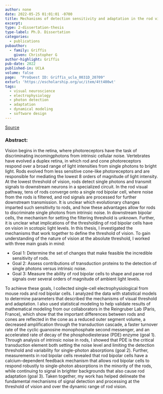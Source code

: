 ```yaml
---
author: none
date: 2022-05-25 01:01:01 -0700
title: Mechanisms of detection sensitivity and adaptation in the rod visual pathway
excerpt:
type: 2-dissertation-thesis
type-label: Ph.D. Dissertation
categories:
  - publications
pubauthor:
  - family: Griffis
    given: Christopher G
author-highlight: Griffis
pub-date: 2022
published-in: UCLA
volume: false
page:  "ProQuest ID: Griffis_ucla_0031D_20709"
exturl: 'https://escholarship.org/uc/item/4tt400wt'
tags:
  - visual neuroscience
  - electrophysiology
  - photon detection
  - adaptation
  - dynamical modeling
  - software design
---
```


<a href="https://escholarship.org/uc/item/4tt400wt" target="_blank">Source</a>

### Abstract:
Vision begins in the retina, where photoreceptors have the
task of discriminating incomingphotons from intrinsic cellular
noise. Vertebrates have evolved a duplex retina, in which rod and
cone photoreceptors respond over a broad range of light intensities
from single photons to bright light. Rods evolved from less
sensitive cone-like photoreceptors and are responsible for mediating
the lowest 8 orders of magnitude of light intensity. At the lowest
threshold of vision, rods detect single photons and transmit signals
to downstream neurons in a specialized circuit. In the rod visual
pathway, tens of rods converge onto a single rod bipolar cell, where
noise from the rods is filtered, and rod signals are processed for
further downstream transmission. It is unclear which evolutionary
changes imparted such sensitivity to rods, and how these advantages
allow for rods to discriminate single photons from intrinsic noise.
In downstream bipolar cells, the mechanism for setting the filtering
threshold is unknown. Further, it is unclear what implications of
the thresholding of rod bipolar cells have on vision in scotopic
light levels. In this thesis, I investigated the mechanisms that
work together to define the threshold of vision. To gain
understanding of the nature of vision at the absolute threshold, I
worked with three main goals in mind: 

- Goal 1: Determine the set of changes that make feasible 
the incredible sensitivity of rods.
- Goal 2: Assess contributions of transduction proteins to the
detection of single photons versus intrinsic noise. 
- Goal 3: Measure the ability of rod bipolar cells to shape and parse rod
signals over several orders of magnitude of ambient light levels. 

To achieve these goals, I collected single-cell electrophysiological
from mouse rods and rod bipolar cells. I analyzed the data with
statistical models to determine parameters that described the
mechanisms of visual threshold and adaptation. I also used
statistical modeling to help validate results of mathematical
modeling from our collaborators in the Reingruber Lab (Paris,
France), which show that the important differences between rods and
cones are reflected in the cone as a reduced outer segment volume, a
decreased amplification through the transduction cascade, a faster
turnover rate of the cyclic guanosine monophosphate second
messenger, and an accelerated rate of decay of the phosphodiesterase
(PDE) enzyme (goal 1). Through analysis of intrinsic noise in rods,
I showed that PDE is the critical transduction element both setting
the noise level and limiting the detection threshold and variability
for single-photon absorptions (goal 2). Further, measurements in rod
bipolar cells revealed that rod bipolar cells have a
calcium-dependent feedback mechanism that allows rod bipolar cells
to respond robustly to single-photon absorptions in the minority of
the rods, while continuing to signal in brighter backgrounds that
also cause rod adaptation (goal 3). Taken together, my work has
helped delineate the fundamental mechanisms of signal detection and
processing at the threshold of vision and over the dynamic range of
rod vision.
